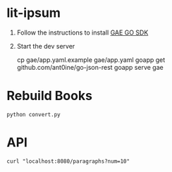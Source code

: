 lit-ipsum
=========

1. Follow the instructions to install [GAE GO SDK](https://developers.google.com/appengine/docs/go/gettingstarted/devenvironment)
2. Start the dev server

    cp gae/app.yaml.example gae/app.yaml
    goapp get github.com/ant0ine/go-json-rest 
    goapp serve gae

Rebuild Books
=============

    python convert.py

API
===

    curl "localhost:8080/paragraphs?num=10"
